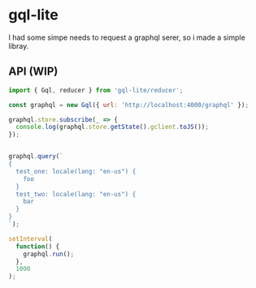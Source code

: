 # gql-lite

I had some simpe needs to request a graphql serer, so i made a simple libray.

## API (WIP)

```javascript
import { Gql, reducer } from 'gql-lite/reducer';

const graphql = new Gql({ url: 'http://localhost:4000/graphql' });

graphql.store.subscribe(_ => {
  console.log(graphql.store.getState().gclient.toJS());
});


graphql.query(`
{
  test_one: locale(lang: "en-us") {
    foo
  }
  test_two: locale(lang: "en-us") {
    bar
  }
}
`);

setInterval(
  function() {
    graphql.run();
  },
  1000
);
```
